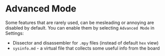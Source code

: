 # Advanced Mode

Some features that are rarely used, can be mesleading or annoying are disabled by default. You can enable them by selecting `Advanced Mode` in Settings:

- Dissector and disassembler for `.mpy` files (instead of default `hex` view)
- `sysinfo.md` - a virtual file that collects some useful info from the board
